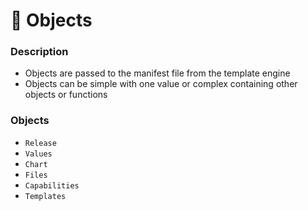 # 🧤 Objects

### Description
- Objects are passed to the manifest file from the template engine
- Objects can be simple with one value or complex containing other objects or functions

### Objects
- `Release`
- `Values`
- `Chart`
- `Files`
- `Capabilities`
- `Templates`
